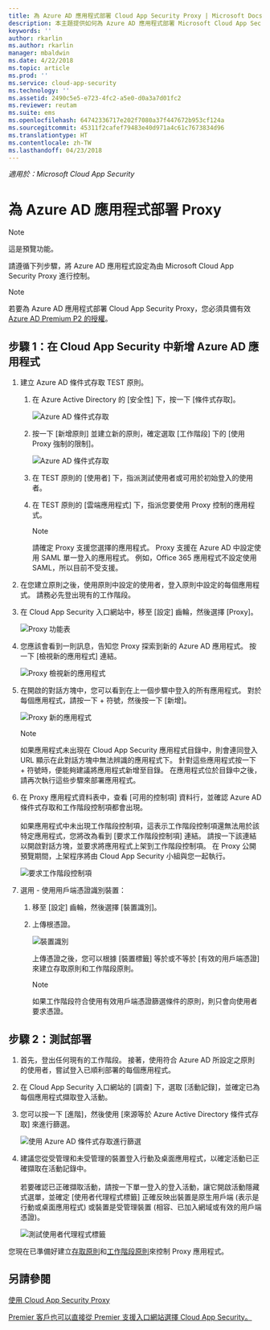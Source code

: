 ```yaml
---
title: 為 Azure AD 應用程式部署 Cloud App Security Proxy | Microsoft Docs
description: 本主題提供如何為 Azure AD 應用程式部署 Microsoft Cloud App Security Proxy 的資訊。
keywords: ''
author: rkarlin
ms.author: rkarlin
manager: mbaldwin
ms.date: 4/22/2018
ms.topic: article
ms.prod: ''
ms.service: cloud-app-security
ms.technology: ''
ms.assetid: 2490c5e5-e723-4fc2-a5e0-d0a3a7d01fc2
ms.reviewer: reutam
ms.suite: ems
ms.openlocfilehash: 64742336717e202f7080a37f447672b953cf124a
ms.sourcegitcommit: 45311f2cafef79483e40d971a4c61c7673834d96
ms.translationtype: HT
ms.contentlocale: zh-TW
ms.lasthandoff: 04/23/2018
---
```

*適用於：Microsoft Cloud App Security*

# <a name="deploy-proxy-for-azure-ad-apps"></a>為 Azure AD 應用程式部署 Proxy

> [!NOTE]
> 這是預覽功能。

請遵循下列步驟，將 Azure AD 應用程式設定為由 Microsoft Cloud App Security Proxy 進行控制。

> [!NOTE]
> 若要為 Azure AD 應用程式部署 Cloud App Security Proxy，您必須具備有效 [Azure AD Premium P2 的授權](https://docs.microsoft.com/azure/active-directory/license-users-groups)。

## <a name="step-1-add-azure-ad-apps-in-cloud-app-security"></a>步驟 1：在 Cloud App Security 中新增 Azure AD 應用程式  

1. 建立 Azure AD 條件式存取 TEST 原則。

   1. 在 Azure Active Directory 的 [安全性] 下，按一下 [條件式存取]。

      ![Azure AD 條件式存取](./media/aad-conditional-access.png)

   2. 按一下 [新增原則] 並建立新的原則，確定選取 [工作階段] 下的 [使用 Proxy 強制的限制]。

      ![Azure AD 條件式存取](./media/proxy-deploy-restrictions-aad.png)

   3. 在 TEST 原則的 [使用者] 下，指派測試使用者或可用於初始登入的使用者。
    
   4. 在 TEST 原則的 [雲端應用程式] 下，指派您要使用 Proxy 控制的應用程式。 

      > [!NOTE]
      >請確定 Proxy 支援您選擇的應用程式。 Proxy 支援在 Azure AD 中設定使用 SAML 單一登入的應用程式。 例如，Office 365 應用程式不設定使用 SAML，所以目前不受支援。


2. 在您建立原則之後，使用原則中設定的使用者，登入原則中設定的每個應用程式。 請務必先登出現有的工作階段。

3. 在 Cloud App Security 入口網站中，移至 [設定] 齒輪，然後選擇 [Proxy]。 
    
     ![Proxy 功能表](./media/proxy-menu.png)

4. 您應該會看到一則訊息，告知您 Proxy 探索到新的 Azure AD 應用程式。 按一下 [檢視新的應用程式] 連結。

   ![Proxy 檢視新的應用程式](./media/proxy-view-new-apps.png)

5. 在開啟的對話方塊中，您可以看到在上一個步驟中登入的所有應用程式。 對於每個應用程式，請按一下 + 符號，然後按一下 [新增]。

   ![Proxy 新的應用程式](./media/proxy-new-app.png)

   > [!NOTE]
   > 如果應用程式未出現在 Cloud App Security 應用程式目錄中，則會連同登入 URL 顯示在此對話方塊中無法辨識的應用程式下。 針對這些應用程式按一下 + 符號時，便能夠建議將應用程式新增至目錄。 在應用程式位於目錄中之後，請再次執行這些步驟來部署應用程式。 

6. 在 Proxy 應用程式資料表中，查看 [可用的控制項] 資料行，並確認 Azure AD 條件式存取和工作階段控制項都會出現。 <br></br>如果應用程式中未出現工作階段控制項，這表示工作階段控制項還無法用於該特定應用程式，您將改為看到 [要求工作階段控制項] 連結。 請按一下該連結以開啟對話方塊，並要求將應用程式上架到工作階段控制項。 在 Proxy 公開預覽期間，上架程序將由 Cloud App Security 小組與您一起執行。
  
   ![要求工作階段控制項](./media/request-session-control.png)

7. 選用 - 使用用戶端憑證識別裝置：

   1. 移至 [設定] 齒輪，然後選擇 [裝置識別]。

   2. 上傳根憑證。

      ![裝置識別](./media/device-identification.png)
 
      上傳憑證之後，您可以根據 [裝置標籤] 等於或不等於 [有效的用戶端憑證] 來建立存取原則和工作階段原則。
 
      > [!NOTE]
      >如果工作階段符合使用有效用戶端憑證篩選條件的原則，則只會向使用者要求憑證。 

## <a name="step-2-test-the-deployment"></a>步驟 2：測試部署

1. 首先，登出任何現有的工作階段。 接著，使用符合 Azure AD 所設定之原則的使用者，嘗試登入已順利部署的每個應用程式。 

2. 在 Cloud App Security 入口網站的 [調查] 下，選取 [活動記錄]，並確定已為每個應用程式擷取登入活動。

3. 您可以按一下 [進階]，然後使用 [來源等於 Azure Active Directory 條件式存取] 來進行篩選。

    ![使用 Azure AD 條件式存取進行篩選](./media/sso-logon.png)

4. 建議您從受管理和未受管理的裝置登入行動及桌面應用程式，以確定活動已正確擷取在活動記錄中。<br></br>
   若要確認已正確擷取活動，請按一下單一登入的登入活動，讓它開啟活動隱藏式選單，並確定 [使用者代理程式標籤] 正確反映出裝置是原生用戶端 (表示是行動或桌面應用程式) 或裝置是受管理裝置 (相容、已加入網域或有效的用戶端憑證)。
 
   ![測試使用者代理程式標籤](./media/domain-joined.png)


您現在已準備好建立[存取原則](access-policy-aad.md)和[工作階段原則](session-policy-aad.md)來控制 Proxy 應用程式。



## <a name="see-also"></a>另請參閱  
[使用 Cloud App Security Proxy](proxy-intro-aad.md)   

[Premier 客戶也可以直接從 Premier 支援入口網站選擇 Cloud App Security。](https://premier.microsoft.com/)  
  